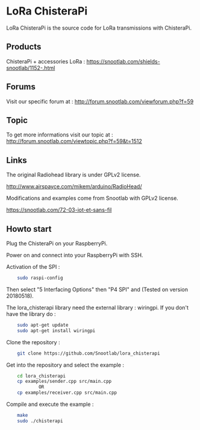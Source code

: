 LoRa ChisteraPi
=============

LoRa ChisteraPi is the source code for LoRa transmissions with ChisteraPi.

Products
-------
ChisteraPi + accessories LoRa : https://snootlab.com/shields-snootlab/1152-.html

Forums
-------
Visit our specific forum at :
http://forum.snootlab.com/viewforum.php?f=59

Topic
-------
To get more informations visit our topic at :
http://forum.snootlab.com/viewtopic.php?f=59&t=1512

Links
-------
The original Radiohead library is under GPLv2 license.

http://www.airspayce.com/mikem/arduino/RadioHead/

Modifications and examples come from Snootlab with GPLv2 license.

https://snootlab.com/72-03-iot-et-sans-fil

Howto start
------------------
Plug the ChisteraPi on your RaspberryPi.

Power on and connect into your RaspberryPi with SSH.

Activation of the SPI :

```bash
    sudo raspi-config
```

Then select "5 Interfacing Options" then "P4 SPI" and <Yes> (Tested on version 20180518).

The lora_chisterapi library need the external library : wiringpi.
If you don't have the library do :
```bash
    sudo apt-get update
    sudo apt-get install wiringpi
```

Clone the repository :

```bash
    git clone https://github.com/Snootlab/lora_chisterapi
```

Get into the repository and select the example :

```bash
    cd lora_chisterapi
    cp examples/sender.cpp src/main.cpp
            OR
    cp examples/receiver.cpp src/main.cpp 
```

Compile and execute the example :

```bash
    make
    sudo ./chisterapi
```

